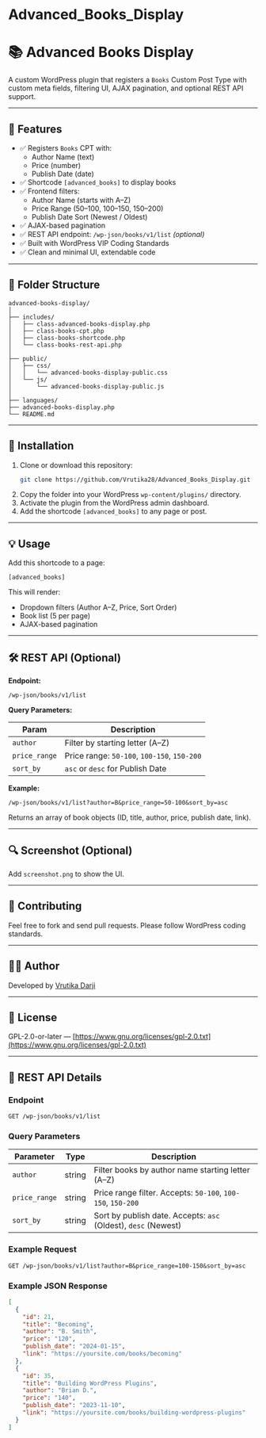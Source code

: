 # Advanced_Books_Display


# 📚 Advanced Books Display

A custom WordPress plugin that registers a `Books` Custom Post Type with custom meta fields, filtering UI, AJAX pagination, and optional REST API support.

---

## 🔧 Features

- ✅ Registers `Books` CPT with:
  - Author Name (text)
  - Price (number)
  - Publish Date (date)
- ✅ Shortcode `[advanced_books]` to display books
- ✅ Frontend filters:
  - Author Name (starts with A–Z)
  - Price Range (50–100, 100–150, 150–200)
  - Publish Date Sort (Newest / Oldest)
- ✅ AJAX-based pagination
- ✅ REST API endpoint: `/wp-json/books/v1/list` *(optional)*
- ✅ Built with WordPress VIP Coding Standards
- ✅ Clean and minimal UI, extendable code

---

## 📁 Folder Structure

```
advanced-books-display/
│
├── includes/
│   ├── class-advanced-books-display.php
│   ├── class-books-cpt.php
│   ├── class-books-shortcode.php
│   └── class-books-rest-api.php
│
├── public/
│   ├── css/
│   │   └── advanced-books-display-public.css
│   └── js/
│       └── advanced-books-display-public.js
│
├── languages/
├── advanced-books-display.php
└── README.md
```

---

## 🚀 Installation

1. Clone or download this repository:
   ```bash
   git clone https://github.com/Vrutika28/Advanced_Books_Display.git
   ```
2. Copy the folder into your WordPress `wp-content/plugins/` directory.
3. Activate the plugin from the WordPress admin dashboard.
4. Add the shortcode `[advanced_books]` to any page or post.

---

## 💡 Usage

Add this shortcode to a page:

```
[advanced_books]
```

This will render:
- Dropdown filters (Author A–Z, Price, Sort Order)
- Book list (5 per page)
- AJAX-based pagination

---

## 🛠️ REST API (Optional)

**Endpoint:**

```
/wp-json/books/v1/list
```

**Query Parameters:**

| Param        | Description                        |
|--------------|------------------------------------|
| `author`     | Filter by starting letter (A–Z)    |
| `price_range`| Price range: `50-100`, `100-150`, `150-200` |
| `sort_by`    | `asc` or `desc` for Publish Date   |

**Example:**

```
/wp-json/books/v1/list?author=B&price_range=50-100&sort_by=asc
```

Returns an array of book objects (ID, title, author, price, publish date, link).

---

## 🔍 Screenshot (Optional)

Add `screenshot.png` to show the UI.

---

## 🤝 Contributing

Feel free to fork and send pull requests. Please follow WordPress coding standards.

---

## 👩‍💻 Author

Developed by [Vrutika Darji](https://linkedin.com/in/vrutika-darji)

---

## 📄 License

GPL-2.0-or-later — [https://www.gnu.org/licenses/gpl-2.0.txt](https://www.gnu.org/licenses/gpl-2.0.txt)


---

## 📡 REST API Details

### Endpoint
```
GET /wp-json/books/v1/list
```

### Query Parameters

| Parameter     | Type   | Description                                         |
|---------------|--------|-----------------------------------------------------|
| `author`      | string | Filter books by author name starting letter (A–Z)  |
| `price_range` | string | Price range filter. Accepts: `50-100`, `100-150`, `150-200` |
| `sort_by`     | string | Sort by publish date. Accepts: `asc` (Oldest), `desc` (Newest) |

### Example Request
```
GET /wp-json/books/v1/list?author=B&price_range=100-150&sort_by=asc
```

### Example JSON Response
```json
[
  {
    "id": 21,
    "title": "Becoming",
    "author": "B. Smith",
    "price": "120",
    "publish_date": "2024-01-15",
    "link": "https://yoursite.com/books/becoming"
  },
  {
    "id": 35,
    "title": "Building WordPress Plugins",
    "author": "Brian D.",
    "price": "140",
    "publish_date": "2023-11-10",
    "link": "https://yoursite.com/books/building-wordpress-plugins"
  }
]
```
